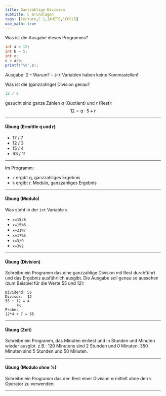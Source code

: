 ```yaml
---
title: Ganzzahlige Division
subtitle: C Grundlagen
tags: [lecture,C_1,1AHITS,1CHELS]
use_math: true
---
```



Was ist die Ausgabe dieses Programms?

```java
int a = 12;
int b = 5;
int c;
c = a/b;
printf("%d",c);
```

Ausgabe: 2 – Warum? –  `int` Variablen haben keine Kommastellen!

Was ist die (ganzzahlige) Division genau?

```c
12 / 5
```

gesucht sind ganze Zahlen $q$ (Quotient) und $r$ (Rest): 
$$
12=q \cdot 5 + r
$$




---

#### Übung (Ermittle q und r)

- 17 / 7
- 12 / 3
- 15 / 4
- 63 / 11

---



Im Programm:

- `/` ergibt q, ganzzahliges Ergebnis
- `%` ergibt r, Modulo, ganzzahliges Ergebnis

---

#### Übung (Modulo)

Was steht in der `int` Variable `x`.

- `x=15/6`
- `x=15%6`
- `x=21%7`
- `x=17%5`
- `x=3/9`
- `x=3%2`

---

#### Übung (Division)

Schreibe ein Programm das eine ganzzahlige Division mit Rest durchführt und das Ergebnis ausführlich ausgibt. Die Ausgabe soll genau so aussehen (zum Beispiel für die Werte 55 und 12):

```
Dividend: 55
Divisor:  12
55 : 12 = 4
     7R
Probe:
12*4 + 7 = 55
```

---

#### Übung (Zeit)

Schreibe ein Programm, das Minuten einliest und in Stunden und Minuten wieder ausgibt. z.B.: 120 Minutens sind 2 Stunden und 0 Minuten. 350 Minuten sind 5 Stunden und 50 Minuten.

---

#### Übung (Modulo ohne %)

Schreibe ein Programm das den Rest einer Division ermittelt ohne den `%` Operator zu verwenden.

---

